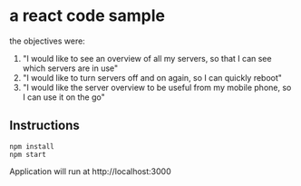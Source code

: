 # a react code sample

the objectives were:

1. "I would like to see an overview of all my servers, so that I can see which servers are in use"
2. "I would like to turn servers off and on again, so I can quickly reboot"
3. "I would like the server overview to be useful from my mobile phone, so I can use it on the go"


## Instructions

```
npm install
npm start
```

Application will run at http://localhost:3000
